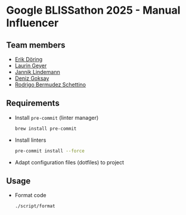 # Google BLISSathon 2025 - Manual Influencer

## Team members

- [Erik Döring](https://github.com/Vector-Hector)
- [Laurin Geyer](https://github.com/Laurin2506)
- [Jannik Lindemann](https://github.com/Jaybit0)
- [Deniz Goksay](https://github.com/dgoksay)
- [Rodrigo Bermudez Schettino](https://github.com/rodrigobdz)

## Requirements

- Install `pre-commit` (linter manager)

  ```sh
  brew install pre-commit
  ```

- Install linters

  ```sh
  pre-commit install --force
  ```

- Adapt configuration files (dotfiles) to project

## Usage

- Format code

  ```sh
  ./script/format
  ```
